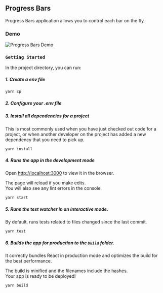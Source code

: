 ## Progress Bars

Progress Bars application allows you to control each bar on the fly.

### Demo
![Progress Bars Demo](demo/progress-bars-ui-demo.gif)


### `Getting Started`

In the project directory, you can run:

##### 1. Create a env file

```sh
yarn cp
```


##### 2. Configure your .env file


##### 3. Install all dependencies for a project

This is most commonly used when you have just checked out code for a project, or when another developer on the project has added a new dependency that you need to pick up.

```sh
yarn install
```


##### 4. Runs the app in the development mode

Open [http://localhost:3000](http://localhost:3000) to view it in the browser.

The page will reload if you make edits.<br>
You will also see any lint errors in the console.

```sh
yarn start
```


##### 5. Runs the test watcher in an interactive mode.

By default, runs tests related to files changed since the last commit.

```sh
yarn test
```


##### 6. Builds the app for production to the `build` folder.

It correctly bundles React in production mode and optimizes the build for the best performance.

The build is minified and the filenames include the hashes.<br>
Your app is ready to be deployed!

```sh
yarn build
```
